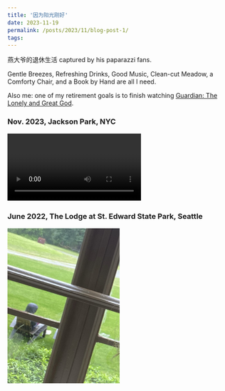 ```yaml
---
title: '因为阳光刚好'
date: 2023-11-19
permalink: /posts/2023/11/blog-post-1/
tags:
---
```


燕大爷的退休生活 captured by his paparazzi fans.

Gentle Breezes, Refreshing Drinks, Good Music, Clean-cut Meadow, a Comforty Chair, and a Book by Hand are all I need.

Also me: one of my retirement goals is to finish watching [Guardian: The Lonely and Great God](https://en.wikipedia.org/wiki/Guardian:_The_Lonely_and_Great_God).

### Nov. 2023, Jackson Park, NYC

<video controls style="max-width: 60%; height: auto;">
  <source src="/images/Paparazzi_jackson_park.mp4" type="video/mp4">
</video>

### June 2022, The Lodge at St. Edward State Park, Seattle

<img src='/images/Paparazzi_Seattle.jpg' style='max-width: 50%; height: auto;'>



